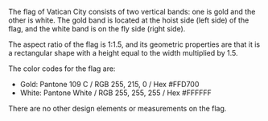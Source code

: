 The flag of Vatican City consists of two vertical bands: one is gold and the other is white. The gold band is located at the hoist side (left side) of the flag, and the white band is on the fly side (right side). 

The aspect ratio of the flag is 1:1.5, and its geometric properties are that it is a rectangular shape with a height equal to the width multiplied by 1.5. 

The color codes for the flag are:

- Gold: Pantone 109 C / RGB 255, 215, 0 / Hex #FFD700
- White: Pantone White / RGB 255, 255, 255 / Hex #FFFFFF

There are no other design elements or measurements on the flag.